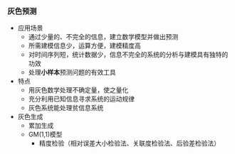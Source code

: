 ### 灰色预测
* 应用场景
  * 通过少量的、不完全的信息，建立数学模型并做出预测
  * 所需建模信息少，运算方便，建模精度高
  * 对时间序列短，统计数据少，信息不完全的系统的分析与建模具有独特的功效
  * 处理**小样本**预测问题的有效工具
* 特点
  * 用灰色数学处理不确定量，使之量化
  * 充分利用已知信息寻求系统的运动规律
  * 灰色系统能处理贫信息系统
* 灰色生成
  * 累加生成
  * GM(1,1)模型
    * 精度检验（相对误差大小检验法、关联度检验法、后验差检验法）

